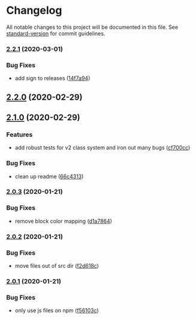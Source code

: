 # Changelog

All notable changes to this project will be documented in this file. See [standard-version](https://github.com/conventional-changelog/standard-version) for commit guidelines.

### [2.2.1](https://github.com/whsha/classes/compare/v2.2.0...v2.2.1) (2020-03-01)


### Bug Fixes

* add sign to releases ([14f7a94](https://github.com/whsha/classes/commit/14f7a944c3591a15f038df59a59146104554e96b))

## [2.2.0](https://github.com/whsha/classes/compare/v2.1.0...v2.2.0) (2020-02-29)

## [2.1.0](https://github.com/whsha/classes/compare/v2.0.3...v2.1.0) (2020-02-29)


### Features

* add robust tests for v2 class system and iron out many bugs ([cf700cc](https://github.com/whsha/classes/commit/cf700cce3c95bcb670f42fd4606722b872e69672))


### Bug Fixes

* clean up readme ([66c4313](https://github.com/whsha/classes/commit/66c43131fd7c7c2fe73ee4b6b01de1f3a784e4b9))

### [2.0.3](https://github.com/whsha/classes/compare/v2.0.2...v2.0.3) (2020-01-21)


### Bug Fixes

* remove block color mapping ([d1a7864](https://github.com/whsha/classes/commit/d1a78646ce49fa0a89f6c42ff78796fc3dc6a576))

### [2.0.2](https://github.com/whsha/classes/compare/v2.0.1...v2.0.2) (2020-01-21)


### Bug Fixes

* move files out of src dir ([f2d618c](https://github.com/whsha/classes/commit/f2d618c4049d671162ccd636e8f6daf231eeb54d))

### [2.0.1](https://github.com/whsha/classes/compare/v2.0.0...v2.0.1) (2020-01-21)


### Bug Fixes

* only use js files on npm ([f56103c](https://github.com/whsha/classes/commit/f56103c76264e3fd33db045d8a6b06693b246713))

                                                                                                                                                                                                                                                                                                                                                                                                                                                                                                                                                                                                                                                                                                                                                                                                                                                                                                                                                                                                                                                                                                                                                                                                                                                                                                                                                                                                                                                                                                                                                                                                                                                                                                                                                                                                                                                   